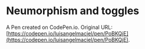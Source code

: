 # Neumorphism and toggles

A Pen created on CodePen.io. Original URL: [https://codepen.io/luisangelmaciel/pen/PoBKQjE](https://codepen.io/luisangelmaciel/pen/PoBKQjE).

